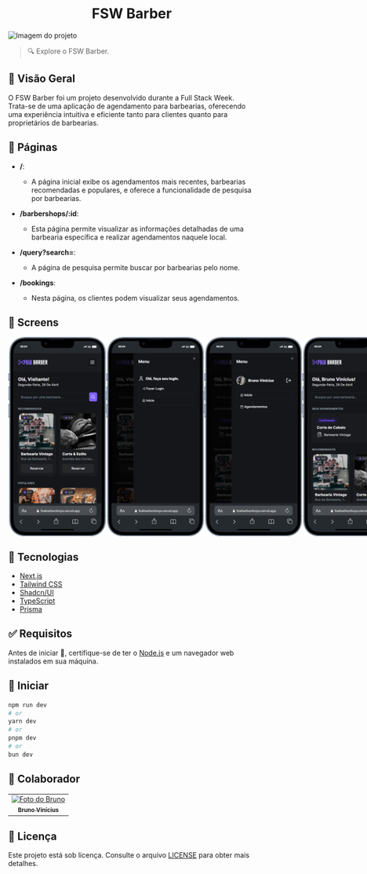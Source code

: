 <h1 align="center" id="top">FSW Barber</h1>

<img src="https://github.com/brunowzz/fsw-barber/blob/master/.github/screens/gif.gif" alt="Imagem do projeto"/>

> 🔍 Explore o FSW Barber.

## :page_facing_up: Visão Geral

O FSW Barber foi um projeto desenvolvido durante a Full Stack Week. Trata-se de uma aplicação de agendamento para barbearias, oferecendo uma experiência intuitiva e eficiente tanto para clientes quanto para proprietários de barbearias.

## 📁 Páginas

- **/**:
  - A página inicial exibe os agendamentos mais recentes, barbearias recomendadas e populares, e oferece a funcionalidade de pesquisa por barbearias.

- **/barbershops/:id**:
  - Esta página permite visualizar as informações detalhadas de uma barbearia específica e realizar agendamentos naquele local.

- **/query?search=**:
  - A página de pesquisa permite buscar por barbearias pelo nome.

- **/bookings**:
  - Nesta página, os clientes podem visualizar seus agendamentos.

## 📁 Screens
<div style="display: flex; justify-content: space-between;">
    <img src="https://github.com/brunowzz/fsw-barber/blob/master/.github/screens/1.png" alt="Imagem do projeto" width="200"/>
    <img src="https://github.com/brunowzz/fsw-barber/blob/master/.github/screens/2.png" alt="Imagem do projeto" width="200"/>
    <img src="https://github.com/brunowzz/fsw-barber/blob/master/.github/screens/3.png" alt="Imagem do projeto" width="200"/>
    <img src="https://github.com/brunowzz/fsw-barber/blob/master/.github/screens/4.png" alt="Imagem do projeto" width="200"/>
    <img src="https://github.com/brunowzz/fsw-barber/blob/master/.github/screens/5.png" alt="Imagem do projeto" width="200"/>
    <img src="https://github.com/brunowzz/fsw-barber/blob/master/.github/screens/6.png" alt="Imagem do projeto" width="200"/>
    <img src="https://github.com/brunowzz/fsw-barber/blob/master/.github/screens/7.png" alt="Imagem do projeto" width="200"/>
</div>

## 🚀 Tecnologias

- [Next.js](https://nextjs.org/)
- [Tailwind CSS](https://tailwindcss.com/)
- [Shadcn/UI](https://github.com/shadcn/ui)
- [TypeScript](https://www.typescriptlang.org/)
- [Prisma](https://www.prisma.io/)

## :white_check_mark: Requisitos

Antes de iniciar :checkered_flag:, certifique-se de ter o [Node.js](https://nodejs.org/) e um navegador web instalados em sua máquina.

## :checkered_flag: Iniciar

```bash
npm run dev
# or
yarn dev
# or
pnpm dev
# or
bun dev
```

## 🤝 Colaborador

<table>
  <tr>
    <td align="center">
      <a href="https://github.com/brunowzz">
        <img src="https://avatars.githubusercontent.com/u/94939630?v=4" width="160px;" alt="Foto do Bruno"/><br>
        <sub>
          <b>Bruno Vinícius</b>
        </sub>
      </a>
    </td>
  </tr>
</table>

## 📝 Licença

Este projeto está sob licença. Consulte o arquivo [LICENSE](LICENSE.md) para obter mais detalhes.
